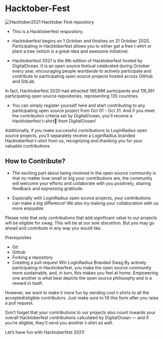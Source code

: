 # Hacktober-Fest
![Hacktober2021](https://hacktoberfest.digitalocean.com/_nuxt/img/logo-hacktoberfest-full.f42e3b1.svg)
Hacktober Fest repository 
* This is a Hacktoberfest respository.

* Hacktoberfest begins on 1 October and finishes on 31 October 2020.
Participating in Hacktoberfest allows you to either get a free t-shirt or plant a tree (which is a great idea and awesome initiative).

* Hacktoberfest 2021 is the 8th edition of Hacktoberfest hosted by DigitalOcean. It is an open source festival celebrated during October every year, encouraging people worldwide to actively participate and contribute to participating open source projects hosted across GitHub and GitLab.

In fact, Hacktoberfest 2020 had attracted 169,886 participants and 116,361 participating open source repositories, representing 135 countries.

* You can simply register yourself here and start contributing to any participating open source project from Oct 01 - Oct 31. And if you meet the contribution criteria set by DigitalOcean, you’ll receive a Hacktoberfest t-shirt🤩 from DigitalOcean!

Additionally, if you make successful contributions to LoginRadius open source projects, you’ll separately receive a LoginRadius branded Hacktoberfest t-shirt from us, recognizing and thanking you for your valuable contributions.

## How to Contribute?

* The exciting part about being involved in the open source community is that no matter how small or big your contributions are, the community will welcome your efforts and collaborate with you positively, sharing feedback and expressing gratitude.

* Especially with LoginRadius open source projects, your contributions can make a big difference! We also try making your collaboration with us more enjoyable.

Please note that only contributions that add significant value to our projects will be eligible for swag. This will be at our sole discretion. But you may go ahead and contribute in any way you would like.

Prerequisites
* Git
* Github
* Forking a repository
* Creating a pull request
Win LoginRadius Branded Swag
By actively participating in Hacktoberfest, you make the open source community more sustainable, and, in turn, this makes you feel at home. Empowering one another is what best depicts the open source philosophy and is a reward in itself.

However, we want to make it more fun by sending cool t-shirts to all the accepted/eligible contributors. Just make sure to fill this form after you raise a pull request.

Don’t forget that your contributions to our projects also count towards your overall Hacktoberfest contributions calculated by DigitalOcean — and if you’re eligible, they’ll send you another t-shirt as well.

Let’s have fun with Hacktoberfest 2021!


